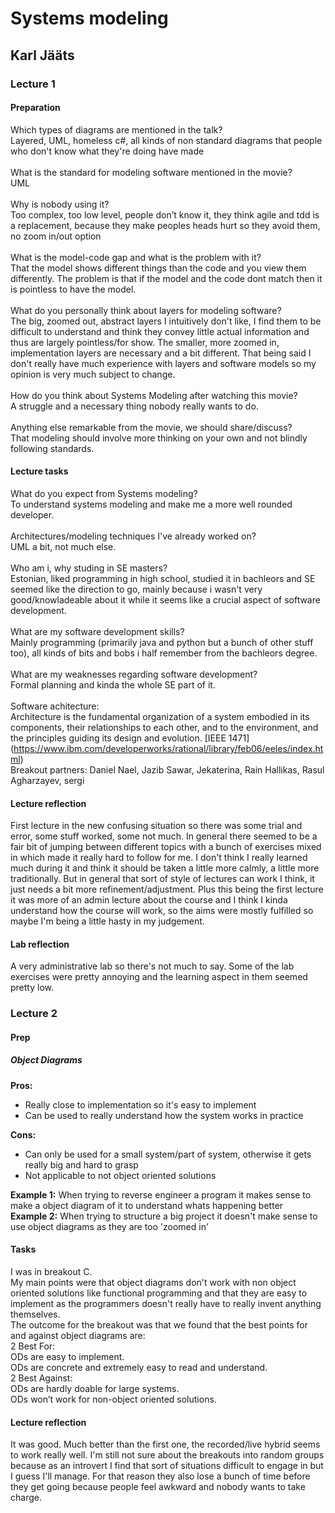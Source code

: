 # Systems modeling
## Karl Jääts

### Lecture 1
#### Preparation
Which types of diagrams are mentioned in the talk? <br>
Layered, UML, homeless c#, all kinds of non standard diagrams that people who don't know what they're doing have made <br>
<br>
What is the standard for modeling software mentioned in the movie? <br>
UML <br>
<br>
Why is nobody using it? <br>
Too complex, too low level, people don’t know it, they think agile and tdd is a replacement, because they make peoples heads hurt so they avoid them, no zoom in/out option <br>
<br>
What is the model-code gap and what is the problem with it? <br>
That the model shows different things than the code and you view them differently. The problem is that if the model and the code dont match then it is pointless to have the model. <br>
<br>
What do you personally think about layers for modeling software? <br>
The big, zoomed out, abstract layers I intuitively don't like, I find them to be difficult to understand and think they convey little actual information and thus are largely pointless/for show. The smaller, more zoomed in, implementation layers are necessary and a bit different. That being said I don't really have much experience with layers and software models so my opinion is very much subject to change. <br>
<br>
How do you think about Systems Modeling after watching this movie? <br>
A struggle and a necessary thing nobody really wants to do. <br>
<br>
Anything else remarkable from the movie, we should share/discuss? <br>
That modeling should involve more thinking on your own and not blindly following standards. <br>

#### Lecture tasks
What do you expect from Systems modeling? <br>
To understand systems modeling and make me a more well rounded developer. <br>
<br>
Architectures/modeling techniques I've already worked on? <br>
UML a bit, not much else. <br>
<br>
Who am i, why studing in SE masters? <br>
Estonian, liked programming in high school, studied it in bachleors and SE seemed like the direction to go, mainly because i wasn't very good/knowladeable about it while it seems like a crucial aspect of software development. <br>
<br>
What are my software development skills? <br>
Mainly programming (primarily java and python but a bunch of other stuff too), all kinds of bits and bobs i half remember from the bachleors degree. <br>
<br>
What are my weaknesses regarding software development? <br>
Formal planning and kinda the whole SE part of it. <br>
<br>
Software achitecture: <br>
Architecture is the fundamental organization of a system embodied in its components, their relationships to each other, and to the environment, and the principles guiding its design and evolution. [IEEE 1471] (https://www.ibm.com/developerworks/rational/library/feb06/eeles/index.html) <br>
Breakout partners: Daniel Nael, Jazib Sawar, Jekaterina, Rain Hallikas, Rasul Agharzayev, sergi <br>

#### Lecture reflection
First lecture in the new confusing situation so there was some trial and error, some stuff worked, some not much. In general there seemed to be a fair bit of jumping between different topics with a bunch of exercises mixed in which made it really hard to follow for me. I don't think I really learned much during it and think it should be taken a little more calmly, a little more traditionally. But in general that sort of style of lectures can work I think, it just needs a bit more refinement/adjustment. Plus this being the first lecture it was more of an admin lecture about the course and I think I kinda understand how the course will work, so the aims were mostly fulfilled so maybe I'm being a little hasty in my judgement.

#### Lab reflection
A very administrative lab so there's not much to say. Some of the lab exercises were pretty annoying and the learning aspect in them seemed pretty low.

### Lecture 2
#### Prep
##### Object Diagrams
**Pros:**
* Really close to implementation so it's easy to implement
* Can be used to really understand how the system works in practice <br>

**Cons:**
* Can only be used for a small system/part of system, otherwise it gets really big and hard to grasp
* Not applicable to not object oriented solutions <br>

**Example 1:** When trying to reverse engineer a program it makes sense to make a object diagram of it to understand whats happening better <br>
**Example 2:** When trying to structure a big project it doesn't make sense to use object diagrams as they are too 'zoomed in' <br>

#### Tasks
I was in breakout C. <br>
My main points were that object diagrams don't work with non object oriented solutions like functional programming and that they are easy to implement as the programmers doesn't really have to really invent anything themselves. <br>
The outcome for the breakout was that we found that the best points for and against object diagrams are: <br>
2 Best For: <br>
ODs are easy to implement. <br>
ODs are concrete and extremely easy to read and understand.  <br>
2 Best Against: <br>
ODs are hardly doable for large systems. <br>
ODs won’t work for non-object oriented solutions. <br>

#### Lecture reflection
It was good. Much better than the first one, the recorded/live hybrid seems to work really well. I'm still not sure about the breakouts into random groups because as an introvert I find that sort of situations difficult to engage in but I guess I'll manage. For that reason they also lose a bunch of time before they get going because people feel awkward and nobody wants to take charge.

